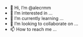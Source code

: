 - 👋 Hi, I’m @alecrmm
- 👀 I’m interested in ...
- 🌱 I’m currently learning ...
- 💞️ I’m looking to collaborate on ...
- 📫 How to reach me ...

<!---
alecrmm/alecrmm is a ✨ special ✨ repository because its `README.md` (this file) appears on your GitHub profile.
You can click the Preview link to take a look at your changes.
--->
